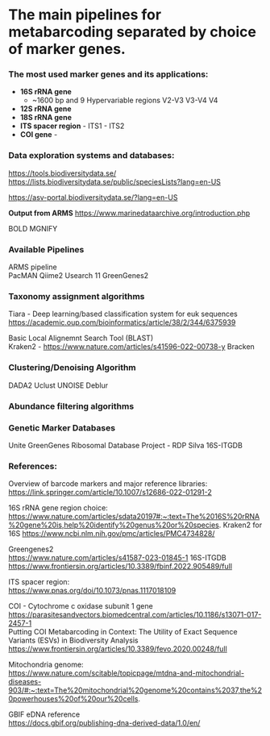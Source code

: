 
# The main pipelines for metabarcoding separated by choice of marker genes.

### The most used marker genes and its applications:

- **16S rRNA gene** 
	- ~1600 bp and 9 Hypervariable regions
			V2-V3
			V3-V4
			V4
- **12S rRNA gene**
- **18S rRNA gene**
- **ITS spacer region** 
		- ITS1
		- ITS2
- **COI gene**
		- 
> 

### Data exploration systems and databases:

https://tools.biodiversitydata.se/
https://lists.biodiversitydata.se/public/speciesLists?lang=en-US

https://asv-portal.biodiversitydata.se/?lang=en-US

**Output from ARMS**
https://www.marinedataarchive.org/introduction.php

BOLD
MGNIFY

### Available Pipelines
ARMS pipeline  
PacMAN
Qiime2
Usearch 11
GreenGenes2

### Taxonomy assignment algorithms
Tiara - Deep learning/based classification system for euk sequences  
https://academic.oup.com/bioinformatics/article/38/2/344/6375939

Basic Local Alignemnt Search Tool (BLAST)  
Kraken2 - https://www.nature.com/articles/s41596-022-00738-y
Bracken

### Clustering/Denoising Algorithm
DADA2
Uclust
UNOISE
Deblur

### Abundance filtering algorithms


### Genetic Marker Databases
Unite
GreenGenes
Ribosomal Database Project - RDP
Silva
16S-ITGDB

### References:
Overview of barcode markers and major reference libraries:  
https://link.springer.com/article/10.1007/s12686-022-01291-2  

16S rRNA gene  region choice:  
https://www.nature.com/articles/sdata20197#:~:text=The%2016S%20rRNA%20gene%20is,help%20identify%20genus%20or%20species.
Kraken2 for 16S
https://www.ncbi.nlm.nih.gov/pmc/articles/PMC4734828/

Greengenes2  
https://www.nature.com/articles/s41587-023-01845-1
16S-ITGDB  
https://www.frontiersin.org/articles/10.3389/fbinf.2022.905489/full

ITS spacer region:  
https://www.pnas.org/doi/10.1073/pnas.1117018109

COI - Cytochrome c oxidase subunit 1 gene  
https://parasitesandvectors.biomedcentral.com/articles/10.1186/s13071-017-2457-1  
Putting COI Metabarcoding in Context: The Utility of Exact Sequence Variants (ESVs) in Biodiversity Analysis  
https://www.frontiersin.org/articles/10.3389/fevo.2020.00248/full

Mitochondria genome:  
https://www.nature.com/scitable/topicpage/mtdna-and-mitochondrial-diseases-903/#:~:text=The%20mitochondrial%20genome%20contains%2037,the%20powerhouses%20of%20our%20cells.

GBIF eDNA reference  
https://docs.gbif.org/publishing-dna-derived-data/1.0/en/
